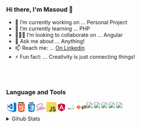 ### Hi there, I'm Masoud 👋

- 🔭  I’m currently working on ... Personal Project
- 📝  I’m currently learning ... PHP
- 👨🏻‍💻  I’m looking to collaborate on ... Angular
- 💬  Ask me about ... Anything!
- 📫  Reach me: ... <a href="https://www.linkedin.com/in/masoud-soleymani/" alt="Linkedin target=”_blank”">On Linkedin</a>
- ⚡  Fun fact: ... Creativity is just connecting things!

<br>
<br> 

### Language and Tools 
<img align="left" alt="Visual Studio Code" width="27px" src="https://raw.githubusercontent.com/github/explore/80688e429a7d4ef2fca1e82350fe8e3517d3494d/topics/visual-studio-code/visual-studio-code.png">
<img align="left" alt="Visual Studio Code" width="27px" src="https://raw.githubusercontent.com/github/explore/80688e429a7d4ef2fca1e82350fe8e3517d3494d/topics/html/html.png">
<img align="left" alt="Visual Studio Code" width="27px" src="https://raw.githubusercontent.com/github/explore/80688e429a7d4ef2fca1e82350fe8e3517d3494d/topics/css/css.png">
<img align="left" alt="Visual Studio Code" width="27px" src="https://raw.githubusercontent.com/github/explore/80688e429a7d4ef2fca1e82350fe8e3517d3494d/topics/sass/sass.png">
<img align="left" alt="Visual Studio Code" width="27px" src="https://raw.githubusercontent.com/github/explore/80688e429a7d4ef2fca1e82350fe8e3517d3494d/topics/javascript/javascript.png">
<img align="left" alt="Visual Studio Code" width="27px" src="https://raw.githubusercontent.com/github/explore/80688e429a7d4ef2fca1e82350fe8e3517d3494d/topics/angular/angular.png" >
<img align="left" alt="Visual Studio Code" width="27px" src="https://raw.githubusercontent.com/github/explore/80688e429a7d4ef2fca1e82350fe8e3517d3494d/topics/mysql/mysql.png">
<img align="left" alt="Visual Studio Code" width="27px" src="https://raw.githubusercontent.com/github/explore/80688e429a7d4ef2fca1e82350fe8e3517d3494d/topics/git/git.png">
    <a href="https://www.behance.net" alt="Behance" target=”_blank”> <img src="https://github.com/imdhruv99/imdhruv99/blob/master/readme/behance.png"></a>
    <a href="https://dribbble.com" alt="Dribble" target=”_blank”> <img src="https://github.com/imdhruv99/imdhruv99/blob/master/readme/dribbble.png"></a>
    <a href="https://github.com" alt="GitHub" target=”_blank”> <img src="https://github.com/imdhruv99/imdhruv99/blob/master/readme/github.png"></a>
    <a href="https://dev.to/masoudsoleymani" alt="Dev" target=”_blank”> <img src="https://github.com/imdhruv99/imdhruv99/blob/master/readme/dev.png"></a>
    <a href="https://medium.com" alt="Medium" target=”_blank”> <img src="https://github.com/imdhruv99/imdhruv99/blob/master/readme/medium.png"></a>
    
<br>
<br>


<details>
  <summary>Gihub Stats</summary>
  <br>
![My github stats](https://github-readme-stats.vercel.app/api?masoudsoleymani=imdhruv99&show_icons=true)
</details>

